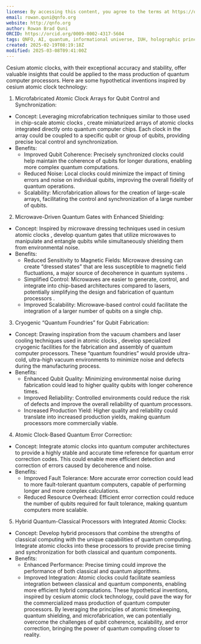 ```yaml
---
license: By accessing this content, you agree to the terms at https://qnfo.org/LICENSE
email: rowan.quni@qnfo.org
website: http://qnfo.org
author: Rowan Brad Quni
ORCID: https://orcid.org/0009-0002-4317-5604
tags: QNFO, AI, quantum, informational universe, IUH, holographic principle
created: 2025-02-19T08:19:18Z
modified: 2025-03-08T09:41:00Z
---
```


Cesium atomic clocks, with their exceptional accuracy and stability, offer valuable insights that could be applied to the mass production of quantum computer processors. Here are some hypothetical inventions inspired by cesium atomic clock technology:
1. Microfabricated Atomic Clock Arrays for Qubit Control and Synchronization:
 - Concept: Leveraging microfabrication techniques similar to those used in chip-scale atomic clocks , create miniaturized arrays of atomic clocks integrated directly onto quantum computer chips. Each clock in the array could be coupled to a specific qubit or group of qubits, providing precise local control and synchronization.
 - Benefits:
   - Improved Qubit Coherence: Precisely synchronized clocks could help maintain the coherence of qubits for longer durations, enabling more complex quantum computations.
   - Reduced Noise: Local clocks could minimize the impact of timing errors and noise on individual qubits, improving the overall fidelity of quantum operations.
   - Scalability: Microfabrication allows for the creation of large-scale arrays, facilitating the control and synchronization of a large number of qubits.
2. Microwave-Driven Quantum Gates with Enhanced Shielding:
 - Concept: Inspired by microwave dressing techniques used in cesium atomic clocks , develop quantum gates that utilize microwaves to manipulate and entangle qubits while simultaneously shielding them from environmental noise.
 - Benefits:
   - Reduced Sensitivity to Magnetic Fields: Microwave dressing can create “dressed states” that are less susceptible to magnetic field fluctuations, a major source of decoherence in quantum systems .
   - Simplified Control: Microwaves are easier to generate, control, and integrate into chip-based architectures compared to lasers, potentially simplifying the design and fabrication of quantum processors .
   - Improved Scalability: Microwave-based control could facilitate the integration of a larger number of qubits on a single chip.
3. Cryogenic “Quantum Foundries” for Qubit Fabrication:
 - Concept: Drawing inspiration from the vacuum chambers and laser cooling techniques used in atomic clocks , develop specialized cryogenic facilities for the fabrication and assembly of quantum computer processors. These “quantum foundries” would provide ultra-cold, ultra-high vacuum environments to minimize noise and defects during the manufacturing process.
 - Benefits:
   - Enhanced Qubit Quality: Minimizing environmental noise during fabrication could lead to higher quality qubits with longer coherence times.
   - Improved Reliability: Controlled environments could reduce the risk of defects and improve the overall reliability of quantum processors.
   - Increased Production Yield: Higher quality and reliability could translate into increased production yields, making quantum processors more commercially viable.
4. Atomic Clock-Based Quantum Error Correction:
 - Concept: Integrate atomic clocks into quantum computer architectures to provide a highly stable and accurate time reference for quantum error correction codes. This could enable more efficient detection and correction of errors caused by decoherence and noise.
 - Benefits:
   - Improved Fault Tolerance: More accurate error correction could lead to more fault-tolerant quantum computers, capable of performing longer and more complex calculations.
   - Reduced Resource Overhead: Efficient error correction could reduce the number of qubits required for fault tolerance, making quantum computers more scalable.
5. Hybrid Quantum-Classical Processors with Integrated Atomic Clocks:
 - Concept: Develop hybrid processors that combine the strengths of classical computing with the unique capabilities of quantum computing. Integrate atomic clocks into these processors to provide precise timing and synchronization for both classical and quantum components.
 - Benefits:
   - Enhanced Performance: Precise timing could improve the performance of both classical and quantum algorithms.
   - Improved Integration: Atomic clocks could facilitate seamless integration between classical and quantum components, enabling more efficient hybrid computations.
These hypothetical inventions, inspired by cesium atomic clock technology, could pave the way for the commercialized mass production of quantum computer processors. By leveraging the principles of atomic timekeeping, quantum shielding, and microfabrication, we can potentially overcome the challenges of qubit coherence, scalability, and error correction, bringing the power of quantum computing closer to reality.
